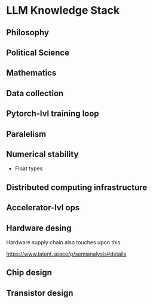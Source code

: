 # LLM Knowledge Stack

## Philosophy

## Political Science

## Mathematics

## Data collection

## Pytorch-lvl training loop

## Paralelism

## Numerical stability

- Float types

## Distributed computing infrastructure

## Accelerator-lvl ops

## Hardware desing

Hardware supply chain also touches upon this.

https://www.latent.space/p/semianalysis#details

## Chip design

## Transistor design
